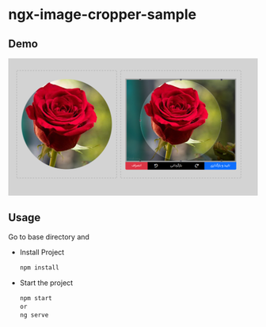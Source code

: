# ngx-image-cropper-sample

## Demo

![til](./src/assets/images/Demo.png)


## Usage

Go to base directory and 

- Install Project

    ```bash
    npm install
    ```

- Start the project

    ```bash
    npm start
    or
    ng serve
    ```
